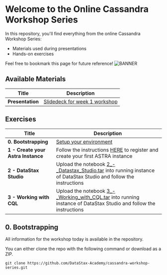 Welcome to the Online Cassandra Workshop Series
======================================================

In this repository, you'll find everything from the online Cassandra Workshop Series:
- Materials used during presentations
- Hands-on exercises

Feel free to bookmark this page for future reference!
![BANNER](https://img.evbuc.com/https%3A%2F%2Fcdn.evbuc.com%2Fimages%2F104032164%2F312276190164%2F1%2Foriginal.20200619-083832?w=1080&auto=format%2Ccompress&q=75&sharp=10&rect=0%2C0%2C2160%2C1080&s=280bc415dcd91bae37c8e3729447c6fb)


## Available Materials

| Title  | Description
|---|---|
| **Presentation** | [Slidedeck for week 1 workshop](https://github.com/DataStax-Academy/cassandra-workshop-series/blob/master/week1%20-%20Getting%20Started%20with%20Cassandra/slides/Presentation.pdf)  |

## Exercises


| Title  | Description
|---|---|
| **0. Bootstrapping** | [Setup your environment](#0-bootstrapping) |
| **1 - Create your Astra Instance** | Follow the instructions [HERE](https://github.com/DataStax-Academy/cassandra-workshop-series/blob/master/week1%20-%20Getting%20Started%20with%20Cassandra/exercises/1_-_Create_Astra_Instance.md) to register and create your first ASTRA instance  |
| **2 -  DataStax Studio** | Upload the notebook [2_-_Datastax_Studio.tar](https://github.com/DataStax-Academy/cassandra-workshop-series/blob/master/week1%20-%20Getting%20Started%20with%20Cassandra/notebooks/2_-_Datastax_Studio.tar) into running instance of DataStax Studio and follow the instructions  |
| **3 - Working with CQL** | Upload the notebook [3_-_Working_with_CQL.tar](https://github.com/DataStax-Academy/cassandra-workshop-series/blob/master/week1%20-%20Getting%20Started%20with%20Cassandra/notebooks/3_-_Working_with_CQL.tar) into running instance of DataStax Studio and follow the instructions  |


## 0. Bootstrapping


All information for the workshop today is available in the repository.

You can either clone the repo with the following command or download as a ZIP.

```
git clone https://github.com/DataStax-Academy/cassandra-workshop-series.git
```
